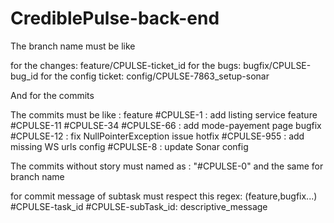 # CrediblePulse-back-end
The branch name must be like

for the changes: feature/CPULSE-ticket_id
for the bugs: bugfix/CPULSE-bug_id
for the config ticket: config/CPULSE-7863_setup-sonar

And for the commits

The commits must be like :
feature #CPULSE-1 : add listing service
feature #CPULSE-11 #CPULSE-34 #CPULSE-66 : add mode-payement page
bugfix #CPULSE-12 : fix NullPointerException issue
hotfix #CPULSE-955 : add missing WS urls
config #CPULSE-8 : update Sonar config


The commits without story must named as : "#CPULSE-0" and the same for branch name


for commit message of subtask must respect this regex: (feature,bugfix...) #CPULSE-task_id #CPULSE-subTask_id: descriptive_message
